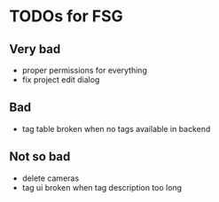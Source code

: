 # TODOs for FSG

## Very bad

- proper permissions for everything
- fix project edit dialog

## Bad

- tag table broken when no tags available in backend

## Not so bad

- delete cameras
- tag ui broken when tag description too long
